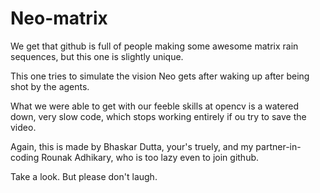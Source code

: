 # Neo-matrix

We get that github is full of people making some awesome matrix rain sequences, but this one is slightly unique.

This one tries to simulate the vision Neo gets after waking up after being shot by the agents.

What we were able to get with our feeble skills at opencv is a watered down, very slow code, which stops working entirely if ou try to save the video.

Again, this is made by Bhaskar Dutta, your's truely, and my partner-in-coding Rounak Adhikary, who is too lazy even to join github.

Take a look.
But please don't laugh.
